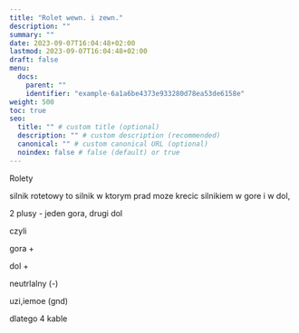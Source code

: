 ```yaml
---
title: "Rolet wewn. i zewn."
description: ""
summary: ""
date: 2023-09-07T16:04:48+02:00
lastmod: 2023-09-07T16:04:48+02:00
draft: false
menu:
  docs:
    parent: ""
    identifier: "example-6a1a6be4373e933280d78ea53de6158e"
weight: 500
toc: true
seo:
  title: "" # custom title (optional)
  description: "" # custom description (recommended)
  canonical: "" # custom canonical URL (optional)
  noindex: false # false (default) or true
---
```


Rolety

silnik rotetowy to silnik w ktorym prad moze krecic silnikiem w gore i w dol,

2 plusy - jeden gora, drugi dol

czyli

gora +

dol +

neutrlalny (-)

uzi,iemoe (gnd)



dlatego 4 kable
